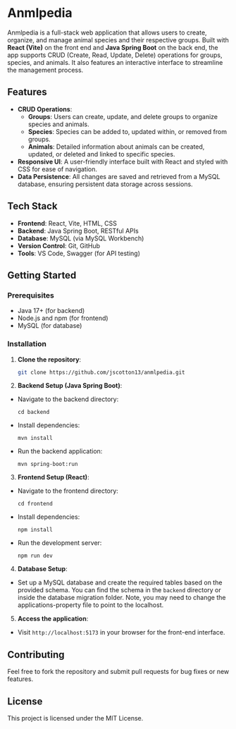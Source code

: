 # Anmlpedia

Anmlpedia is a full-stack web application that allows users to create, organize, and manage animal species and their respective groups. Built with **React (Vite)** on the front end and **Java Spring Boot** on the back end, the app supports CRUD (Create, Read, Update, Delete) operations for groups, species, and animals. It also features an interactive interface to streamline the management process.

## Features

- **CRUD Operations**: 
  - **Groups**: Users can create, update, and delete groups to organize species and animals.
  - **Species**: Species can be added to, updated within, or removed from groups.
  - **Animals**: Detailed information about animals can be created, updated, or deleted and linked to specific species.
- **Responsive UI**: A user-friendly interface built with React and styled with CSS for ease of navigation.
- **Data Persistence**: All changes are saved and retrieved from a MySQL database, ensuring persistent data storage across sessions.

## Tech Stack

- **Frontend**: React, Vite, HTML, CSS
- **Backend**: Java Spring Boot, RESTful APIs
- **Database**: MySQL (via MySQL Workbench)
- **Version Control**: Git, GitHub
- **Tools**: VS Code, Swagger (for API testing)

## Getting Started

### Prerequisites

- Java 17+ (for backend)
- Node.js and npm (for frontend)
- MySQL (for database)

### Installation

1. **Clone the repository**:
   ```bash
   git clone https://github.com/jscotton13/anmlpedia.git
2. **Backend Setup (Java Spring Boot)**:
- Navigate to the backend directory:
  ```
  cd backend
  ```
- Install dependencies:
  ```
  mvn install
  ```
- Run the backend application:
  ```
  mvn spring-boot:run
  ```

3. **Frontend Setup (React)**:
- Navigate to the frontend directory:
  ```
  cd frontend
  ```
- Install dependencies:
  ```
  npm install
  ```
- Run the development server:
  ```
  npm run dev
  ```

4. **Database Setup**:
- Set up a MySQL database and create the required tables based on the provided schema. You can find the schema in the `backend` directory or inside the database migration folder. Note, you may need to change the applications-property file to point to the localhost.

5. **Access the application**:
- Visit `http://localhost:5173` in your browser for the front-end interface.

## Contributing

Feel free to fork the repository and submit pull requests for bug fixes or new features.

## License

This project is licensed under the MIT License.
